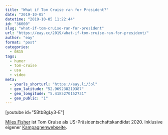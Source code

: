 ```yaml
---
title: "What if Tom Cruise ran for President?"
date: "2019-10-05"
datetime: "2019-10-05 11:22:44"
id: "36000"
slug: "what-if-tom-cruise-ran-for-president"
url: "https://eay.cc/2019/what-if-tom-cruise-ran-for-president/"
author: "eay"
format: "post"
categories:
  - 0815
tags:
  - humor
  - tom-cruise
  - usa
  - video
meta:
  - yourls_shorturl: "https://eay.li/3bl"
  - geo_latitude: "52.969238219387"
  - geo_longitude: "5.4185270152731"
  - geo_public: "1"
---
```


\[youtube id="5Btb8gLy3-E"\]

[Miles Fisher](https://linktr.ee/milesfisher) ist Tom Cruise als US-Präsident­schafts­­kandidat 2020. Inklusive eigener [Kampagnen­webseite](https://tomcruise2020.com/).
